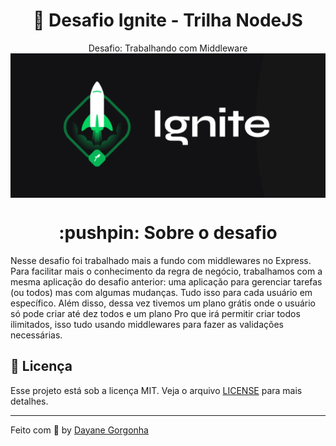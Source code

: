 <h1 align="center">🚀 Desafio Ignite - Trilha NodeJS</h1>
<p align="center">
  Desafio: Trabalhando com Middleware
  <br>
  <img align="center" alialt="Ignite" src="./assets/ignite.png" />
</p>
<h1 align="center">:pushpin: Sobre o desafio</h1>
Nesse desafio foi trabalhado mais a fundo com middlewares no Express. Para facilitar mais o conhecimento da regra de negócio,  trabalhamos com a mesma aplicação do desafio anterior: uma aplicação para gerenciar tarefas (ou todos) mas com algumas mudanças. 
Tudo isso para cada usuário em específico. Além disso, dessa vez tivemos um plano grátis onde o usuário só pode criar até dez todos e um plano Pro que irá permitir criar todos ilimitados, isso tudo usando middlewares para fazer as validações necessárias.


## :memo: Licença

Esse projeto está sob a licença MIT. Veja o arquivo [LICENSE](https://github.com/git/git-scm.com/blob/master/MIT-LICENSE.txt) para mais detalhes.

---

Feito com 💜 by <a href="https://www.linkedin.com/in/dayanegorgonha/">Dayane Gorgonha</a> 